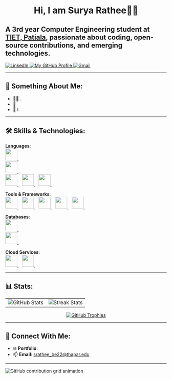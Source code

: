 <h1 align="center">Hi, I am Surya Rathee👋🏻</h1>
<h2>A 3rd year Computer Engineering student at <a href="https://www.thapar.edu">TIET, Patiala</a>, passionate about coding, open-source contributions, and emerging technologies.</h2>

<div style="display:inline-block">
  <a href="https://www.linkedin.com/in/surya-rathee-8b0a51253/%7C">
    <img src="https://img.shields.io/badge/LinkedIn-0077B5?style=for-the-badge&logo=linkedin&logoColor=white" alt="LinkedIn">
  </a>
  <a href="https://github.com/suryarathee">
    <img src="https://img.shields.io/badge/GitHub-100000?style=for-the-badge&logo=github&logoColor=white" title="My GitHub Profile">
  </a>
  <a href="mailto:srathee_be22@thapar.edu">
    <img src="https://img.shields.io/badge/Gmail-D14836?style=for-the-badge&logo=gmail&logoColor=white" alt="Gmail">
  </a>
</div>

---

## 🌱 Something About Me:
- 🧑‍💻 .
- 🚀 
- 🎨 I 

---

## 🛠️ Skills & Technologies:

**Languages**:  
<a href="https://www.w3schools.com/c/c_intro.php">
  <img src="https://github.com/MankiratSingh1315/MankiratSingh1315/assets/120726854/cd259c7c-7d7d-47c0-b83a-400743e22b6e" height=37/>
</a>&ensp;	
<a href="https://www.w3schools.com/cpp/default.asp">
  <img src="https://github.com/MankiratSingh1315/MankiratSingh1315/assets/120726854/ce0f9687-5217-4fc6-8fcb-535d07d0e8cc" height=37/>
</a>&ensp;	 
<a href="https://www.python.org/">
  <img src="https://github.com/MankiratSingh1315/MankiratSingh1315/assets/120726854/5a76893d-54b8-4e4b-95c1-2453dffb6ea6" height=37/>
</a>&ensp; 
<a href="https://developer.mozilla.org/en-US/docs/Web/JavaScript">
  <img src="https://github.com/MankiratSingh1315/MankiratSingh1315/assets/120726854/4f35c131-b0a2-4bfe-a53e-4c9addccfc8c" height=37/>
</a>&ensp;
<a href="https://www.w3.org/Style/CSS/Overview.en.html">
  <img src="https://github.com/MankiratSingh1315/MankiratSingh1315/assets/120726854/2efe6403-1dec-4c6c-b826-649d62d8c470" height=37/>
</a>&ensp;

**Tools & Frameworks**:  
<a href="https://www.docker.com/">
  <img src="https://github.com/user-attachments/assets/e3ee007c-f9cb-47b0-9ec9-c0fd9a0587dc" height=37/>
</a>&ensp;
<a href="https://github.com/torvalds/linux/">
  <img src="https://github.com/user-attachments/assets/8cdbae2f-8107-45c1-b666-e66762f6bc6f" height=37/>
</a>&ensp;
<a href="https://flutter.dev/">
  <img src="https://github.com/user-attachments/assets/39f8dadc-b576-47c9-a576-520f1574e3e7" height=37/>
</a>&ensp;
<a href="https://www.react.dev/">
  <img src="https://github.com/MankiratSingh1315/MankiratSingh1315/assets/120726854/53bfb558-774b-4d2b-8a01-da06f01f5998" height=37/>
</a>&ensp; 
<a href="https://nodejs.org/en">
  <img src="https://github.com/MankiratSingh1315/MankiratSingh1315/assets/120726854/a55faa23-c8b8-456e-866b-9f7ec6225a87" height=37/>
</a>&ensp;


**Databases**:  
<a href="https://www.mongodb.com/">
  <img src="https://github.com/MankiratSingh1315/MankiratSingh1315/assets/120726854/01ae1e20-f653-49f1-a6ef-064d868c4a8b" height=37/>
</a>&ensp;	
<a href="https://www.mysql.com/">
  <img src="https://github.com/MankiratSingh1315/MankiratSingh1315/assets/120726854/7dd67cad-148f-4943-b42b-abc3a590b991" height=37/>
</a>&ensp;

**Cloud Services**:  
<a href="https://aws.amazon.com/">
  <img src="https://github.com/user-attachments/assets/079b0012-580b-42e9-af43-64fd4537de70" height=37/>
</a>&ensp;
<a href="https://aws.amazon.com/">
  <img src="https://github.com/user-attachments/assets/37f8d0f2-0dff-4cca-a8e6-c9baeecaed84" height=37/>
</a>&ensp;

---

## 📊 Stats:

<p align="center">
  <table>
    <tr>
      <td><img src="https://github-readme-stats.vercel.app/api?username=suryarathee&show_icons=true&theme=gotham" alt="GitHub Stats" /></td>
      <td><img src="https://github-readme-streak-stats.herokuapp.com/?user=suryarathee&theme=gotham" alt="Streak Stats" /></td>
    </tr>
  </table>
</p>

<p align="center">
  <a href="https://github.com/suryarathee">
    <img src="https://github-profile-trophy.vercel.app/?username=suryarathee&row=1&column=7&theme=darkhub" alt="GitHub Trophies">
  </a>
</p>

---

## 🔗 Connect With Me:
- 🌐 **Portfolio**:  
- 📫 **Email**: srathee_be22@thapar.edu 

---

<picture>
  <source media="(prefers-color-scheme: dark)" srcset="https://raw.githubusercontent.com/suryarathee/suryarathee/output/github-contribution-grid-snake-dark.svg">
  <source media="(prefers-color-scheme: light)" srcset="https://raw.githubusercontent.com/suryarathee/suryarathee/output/github-contribution-grid-snake.svg">
  <img alt="GitHub contribution grid animation" src="https://raw.githubusercontent.com/suryarathee/suryarathee/output/github-contribution-grid-snake.svg">
</picture>
